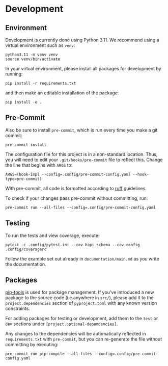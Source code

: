# Development

## Environment

Development is currently done using Python 3.11. We recommend using a virtual
environment such as ``venv``:

    python3.11 -m venv venv
    source venv/bin/activate

In your virtual environment, please install all packages for
development by running:

    pip install -r requirements.txt

and then make an editable installation of the package:

    pip install -e .

## Pre-Commit

Also be sure to install `pre-commit`, which is run every time
you make a git commit:

    pre-commit install

The configuration file for this project is in a
non-standard location. Thus, you will need to edit your
`.git/hooks/pre-commit` file to reflect this. Change
the line that begins with `ARGS` to:

    ARGS=(hook-impl --config=.config/pre-commit-config.yaml --hook-type=pre-commit)

With pre-commit, all code is formatted according to
[ruff]("https://github.com/charliermarsh/ruff") guidelines.

To check if your changes pass pre-commit without committing, run:

    pre-commit run --all-files --config=.config/pre-commit-config.yaml

## Testing

To run the tests and view coverage, execute:

    pytest -c .config/pytest.ini --cov hapi_schema --cov-config .config/coveragerc

Follow the example set out already in ``documentation/main.md`` as you write the documentation.

## Packages

[pip-tools](https://github.com/jazzband/pip-tools) is used for
package management.  If you’ve introduced a new package to the
source code (i.e.anywhere in `src/`), please add it to the
`project.dependencies` section of
`pyproject.toml` with any known version constraints.

For adding packages for testing or development, add them to
the `test` or `dev` sections under `[project.optional-dependencies]`.

Any changes to the dependencies will be automatically reflected in
`requirements.txt` with `pre-commit`, but you can re-generate
the file without committing by executing:

    pre-commit run pip-compile --all-files --config=.config/pre-commit-config.yaml
